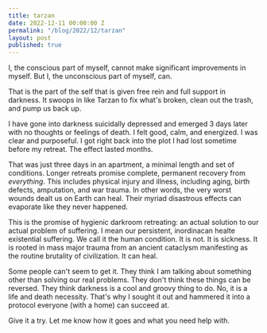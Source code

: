 ```yaml
---
title: tarzan 
date: 2022-12-11 00:00:00 Z
permalink: "/blog/2022/12/tarzan"
layout: post
published: true
---
```


I, the conscious part of myself, cannot make significant improvements in myself. But I, the unconscious part of myself, can.

That is the part of the self that is given free rein and full support in darkness. It swoops in like Tarzan to fix what's broken, clean out the trash, and pump us back up.

I have gone into darkness suicidally depressed and emerged 3 days later with no thoughts or feelings of death. I felt good, calm, and energized. I was clear and  purposeful. I got right back into the plot I had lost sometime before my retreat. The effect lasted months. 

That was just three days in an apartment, a minimal length and set of conditions. Longer retreats promise complete, permanent recovery from _everything_. This includes physical injury and illness, including aging, birth defects, amputation, and war trauma. In other words, the very worst wounds dealt us on Earth can heal. Their myriad disastrous effects can evaporate like they never happened.

This is the promise of hygienic darkroom retreating: an actual solution to our actual problem of suffering. I mean our persistent, inordinacan healte existential suffering. We call it the human condition. It is not. It is sickness. It is rooted in mass major trauma from an ancient cataclysm manifesting as the routine brutality of civilization. It can heal.

Some people can't seem to get it. They think I am talking about something other than solving our real problems. They don't think these things can be reversed. They think darkness is a cool and groovy thing to do. No, it is a life and death necessity. That's why  I sought it out and hammered it into a protocol everyone (with a home) can succeed at.

Give it a try. Let me know how it goes and what you need help with.
